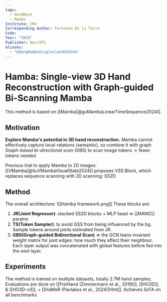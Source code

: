 ```yaml
---
tags:
  - HandMesh
  - Mamba
Institute: CMU
Corresponding Author: Fernando De la Torre
Code: 
Year: "2024"
Publisher: NeurIPS
aliases:
  - "@dongHambaSingleview3D2024a"
---
```

# Hamba: Single-view 3D Hand Reconstruction with Graph-guided Bi-Scanning Mamba

This method is based on [[Mamba|@guMambaLinearTimeSequence2024]]. 
## Motivation
**Explore Mamba's potential in 3D hand reconstruction.**
	Mamba cannot effectively capture local-relations (semantic), so combine it with graph
*Graph-based bi-directional scan* (GBS) to scan image tokens -> fewer tokens needed

Previous trial to apply Mamba to 2D images: [[VMamba|@liuVMambaVisualState2024]] proposes VSS Block, which replaces sequence scanning with 2D scanning: SS2D

## Method
The overall architecture:
![[Hamba framework.png]]
These blocks are:
1. **JR(Joint Regressor)**: stacked SS2D blocks + MLP head => [[MANO]] params
2. **TS(Token Sampler)**: to avoid GSS from being influenced by the bg. Sample tokens around joints estimated from JR.
3. **GBS(Graph-guided Bidirectional Scan)** => the GCN leans invariant weight matrix for joint edges: how much they affect their neighbour. Each layer output was concatenated with global features before fed into the next layer.

## Experiments
The method is trained on multiple datasets, totally 2.7M hand samples;
Evaluations are done on [[FreiHand (Zimmermann et al., 2019)]], [[HO3D]], & [[HO3D-v3]], + [[HaMeR (Pavlakos et al., 2024)|HInt]].
Achieves SoTA on all benchmarks